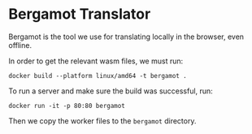 # Bergamot Translator

Bergamot is the tool we use for translating locally in the browser, even offline.

In order to get the relevant wasm files, we must run:

```
docker build --platform linux/amd64 -t bergamot .
```

To run a server and make sure the build was successful, run:

```
docker run -it -p 80:80 bergamot
```

Then we copy the worker files to the `bergamot` directory.
